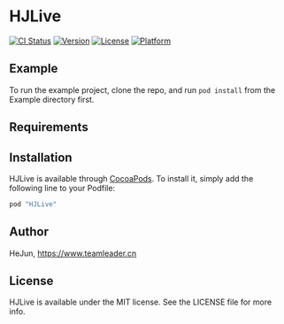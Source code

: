 # HJLive

[![CI Status](http://img.shields.io/travis/HeJun/HJLive.svg?style=flat)](https://travis-ci.org/HeJun/HJLive)
[![Version](https://img.shields.io/cocoapods/v/HJLive.svg?style=flat)](http://cocoapods.org/pods/HJLive)
[![License](https://img.shields.io/cocoapods/l/HJLive.svg?style=flat)](http://cocoapods.org/pods/HJLive)
[![Platform](https://img.shields.io/cocoapods/p/HJLive.svg?style=flat)](http://cocoapods.org/pods/HJLive)

## Example

To run the example project, clone the repo, and run `pod install` from the Example directory first.

## Requirements

## Installation

HJLive is available through [CocoaPods](http://cocoapods.org). To install
it, simply add the following line to your Podfile:

```ruby
pod "HJLive"
```

## Author

HeJun, https://www.teamleader.cn

## License

HJLive is available under the MIT license. See the LICENSE file for more info.
